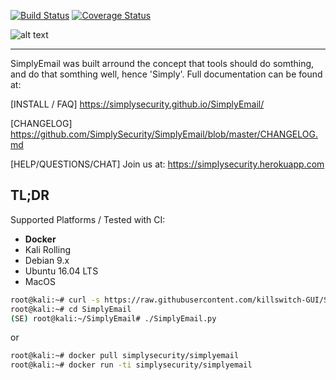 [![Build Status](https://travis-ci.org/SimplySecurity/SimplyEmail.svg?branch=master)](https://travis-ci.org/SimplySecurity/SimplyEmail)
[![Coverage Status](https://coveralls.io/repos/github/killswitch-GUI/SimplyEmail/badge.svg?branch=Version-1.4)](https://coveralls.io/github/killswitch-GUI/SimplyEmail?branch=Version-1.4)

![alt text](https://simplyemail.org/img/se-logo-2.png "Logo Title Text 1")

----
SimplyEmail was built arround the concept that tools should do somthing, and do that somthing well, hence 'Simply'. Full documentation can be found at:

[INSTALL / FAQ] https://simplysecurity.github.io/SimplyEmail/

[CHANGELOG] https://github.com/SimplySecurity/SimplyEmail/blob/master/CHANGELOG.md

[HELP/QUESTIONS/CHAT] Join us at: https://simplysecurity.herokuapp.com

## TL;DR 
Supported Platforms / Tested with CI:
* **Docker**
* Kali Rolling
* Debian 9.x
* Ubuntu 16.04 LTS
* MacOS


```bash
root@kali:~# curl -s https://raw.githubusercontent.com/killswitch-GUI/SimplyEmail/master/setup/oneline-setup.sh | bash
root@kali:~# cd SimplyEmail
(SE) root@kali:~/SimplyEmail# ./SimplyEmail.py
```

or
 
```bash
root@kali:~# docker pull simplysecurity/simplyemail
root@kali:~# docker run -ti simplysecurity/simplyemail
```
